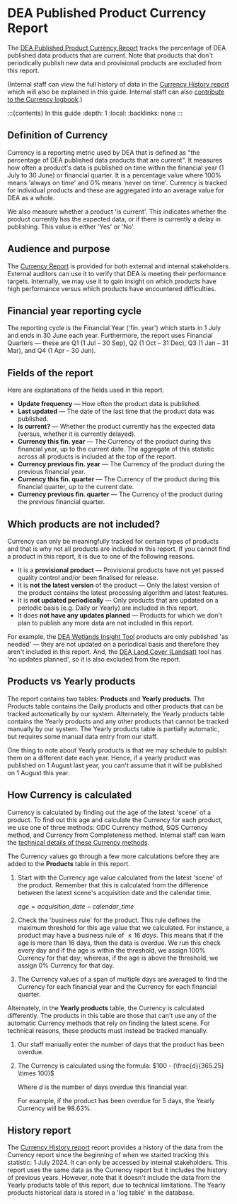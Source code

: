 # DEA Published Product Currency Report


The [DEA Published Product Currency Report][CurrencyReport] tracks the percentage of DEA published data products that are current. Note that products that don't periodically publish new data and provisional products are excluded from this report.

(Internal staff can view the full history of data in the [Currency History report][HistoryReport] which will also be explained in this guide. Internal staff can also [contribute to the Currency logbook][CurrencyLogbook].)

:::{contents} In this guide
:depth: 1
:local:
:backlinks: none
:::

## Definition of Currency

Currency is a reporting metric used by DEA that is defined as "the percentage of DEA published data products that are current". It measures how often a product's data is published on time within the financial year (1 July to 30 June) or financial quarter. It is a percentage value where 100% means 'always on time' and 0% means 'never on time'. Currency is tracked for individual products and these are aggregated into an average value for DEA as a whole.

We also measure whether a product 'is current'. This indicates whether the product currently has the expected data, or if there is currently a delay in publishing. This value is either 'Yes' or 'No'.

## Audience and purpose

The [Currency Report][CurrencyReport] is provided for both external and internal stakeholders. External auditors can use it to verify that DEA is meeting their performance targets. Internally, we may use it to gain insight on which products have high performance versus which products have encountered difficulties.

## Financial year reporting cycle

The reporting cycle is the Financial Year ('fin. year') which starts in 1 July and ends in 30 June each year. Furthermore, the report uses Financial Quarters &mdash; these are Q1 (1 Jul &ndash; 30 Sep), Q2 (1 Oct &ndash; 31 Dec), Q3 (1 Jan &ndash; 31 Mar), and Q4 (1 Apr &ndash; 30 Jun).

## Fields of the report

Here are explanations of the fields used in this report.

* **Update frequency** &mdash; How often the product data is published.
* **Last updated** &mdash; The date of the last time that the product data was published.
* **Is current?** &mdash; Whether the product currently has the expected data (versus, whether it is currently delayed).
* **Currency this fin. year** &mdash; The Currency of the product during this financial year, up to the current date. The aggregate of this statistic across all products is included at the top of the report.
* **Currency previous fin. year** &mdash; The Currency of the product during the previous financial year.
* **Currency this fin. quarter** &mdash; The Currency of the product during this financial quarter, up to the current date.
* **Currency previous fin. quarter** &mdash; The Currency of the product during the previous financial quarter.

## Which products are not included?

Currency can only be meaningfully tracked for certain types of products and that is why not all products are included in this report. If you cannot find a product in this report, it is due to one of the following reasons.

* It is a **provisional product** &mdash; Provisional products have not yet passed quality control and/or been finalised for release.
* It is **not the latest version** of the product &mdash; Only the latest version of the product contains the latest processing algorithm and latest features.
* It is **not updated periodically** &mdash; Only products that are updated on a periodic basis (e.g. Daily or Yearly) are included in this report.
* It does **not have any updates planned** &mdash; Products for which we don't plan to publish any more data are not included in this report.

For example, the [DEA Wetlands Insight Tool][WetlandsInsight] products are only published 'as needed' &mdash; they are not updated on a periodical basis and therefore they aren't included in this report. And, the [DEA Land Cover (Landsat)][LandCover] tool has 'no updates planned', so it is also excluded from the report.

[WetlandsInsight]: https://knowledge.dea.ga.gov.au/data/category/dea-wetlands-insight-tool/
[LandCover]: https://knowledge.dea.ga.gov.au/data/product/dea-land-cover-landsat/

## Products vs Yearly products

The report contains two tables: **Products** and **Yearly products**. The Products table contains the Daily products and other products that can be tracked automatically by our system. Alternately, the Yearly products table contains the Yearly products and any other products that cannot be tracked manually by our system. The Yearly products table is partially automatic, but requires some manual data entry from our staff.

One thing to note about Yearly products is that we may schedule to publish them on a different date each year. Hence, if a yearly product was published on 1 August last year, you can't assume that it will be published on 1 August this year.

## How Currency is calculated

Currency is calculated by finding out the age of the latest 'scene' of a product. To find out this age and calculate the Currency for each product, we use one of three methods: ODC Currency method, SQS Currency method, and Currency from Completeness method. Internal staff can learn the [technical details of these Currency methods][CurrencyInternalDoc].

The Currency values go through a few more calculations before they are added to the **Products** table in this report.

1. Start with the Currency age value calculated from the latest 'scene' of the product. Remember that this is calculated from the difference between the latest scene's acquisition date and the calendar time.

    $age = acquisition\_date - calendar\_time$

1. Check the 'business rule' for the product. This rule defines the maximum threshold for this age value that we calculated. For instance, a product may have a business rule of $\leq 16\ days$. This means that if the age is more than 16 days, then the data is overdue. We run this check every day and if the age is within the threshold, we assign 100% Currency for that day; whereas, if the age is above the threshold, we assign 0% Currency for that day.
1. The Currency values of a span of multiple days are averaged to find the Currency for each financial year and the Currency for each financial quarter.

Alternately, in the **Yearly products** table, the Currency is calculated differently. The products in this table are those that can't use any of the automatic Currency methods that rely on finding the latest scene. For technical reasons, these products must instead be tracked manually.

1. Our staff manually enter the number of days that the product has been overdue. <!-- TODO update this section when the way we calculate these is changed -->
1. The Currency is calculated using the formula:
    $100 - (\frac{d}{365.25} \times 100)$

    Where $d$ is the number of days overdue this financial year.

    For example, if the product has been overdue for 5 days, the Yearly Currency will be 98.63%.

## History report

The [Currency History report][CurrencyReport] report provides a history of the data from the Currency report since the beginning of when we started tracking this statistic: 1 July 2024. It can only be accessed by internal stakeholders. This report uses the same data as the Currency report but it includes the history of previous years. However, note that it doesn't include the data from the Yearly products table of this report, due to technical limitations. The Yearly products historical data is stored in a 'log table' in the database.

[CurrencyReport]: https://mgmt.sandbox.dea.ga.gov.au/public-dashboards/d22241dbfca54b1fa9f73938ef26e645?orgId=1
[HistoryReport]: https://mgmt.sandbox.dea.ga.gov.au/d/c1674b20-8c8a-4d90-aef2-02796275cf2b/4e57919d-fc9d-59d7-9bd1-aa61d41bcb92?orgId=1
[CurrencyInternalDoc]: https://docs.dev.dea.ga.gov.au/internal_services/reporting-systems/etls/currency.html
[CurrencyLogbook]: https://docs.dev.dea.ga.gov.au/internal_services/reporting-systems/etls/currency_logbook.html#currency-report-logbook
